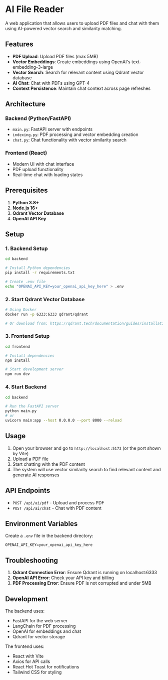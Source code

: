 # AI File Reader

A web application that allows users to upload PDF files and chat with them using AI-powered vector search and similarity matching.

## Features

- **PDF Upload**: Upload PDF files (max 5MB)
- **Vector Embeddings**: Create embeddings using OpenAI's text-embedding-3-large
- **Vector Search**: Search for relevant content using Qdrant vector database
- **AI Chat**: Chat with PDFs using GPT-4
- **Context Persistence**: Maintain chat context across page refreshes

## Architecture

### Backend (Python/FastAPI)
- `main.py`: FastAPI server with endpoints
- `indexing.py`: PDF processing and vector embedding creation
- `chat.py`: Chat functionality with vector similarity search

### Frontend (React)
- Modern UI with chat interface
- PDF upload functionality
- Real-time chat with loading states

## Prerequisites

1. **Python 3.8+**
2. **Node.js 16+**
3. **Qdrant Vector Database**
4. **OpenAI API Key**

## Setup

### 1. Backend Setup

```bash
cd backend

# Install Python dependencies
pip install -r requirements.txt

# Create .env file
echo "OPENAI_API_KEY=your_openai_api_key_here" > .env
```

### 2. Start Qdrant Vector Database

```bash
# Using Docker
docker run -p 6333:6333 qdrant/qdrant

# Or download from: https://qdrant.tech/documentation/guides/installation/
```

### 3. Frontend Setup

```bash
cd frontend

# Install dependencies
npm install

# Start development server
npm run dev
```

### 4. Start Backend

```bash
cd backend

# Run the FastAPI server
python main.py
# or
uvicorn main:app --host 0.0.0.0 --port 8000 --reload
```

## Usage

1. Open your browser and go to `http://localhost:5173` (or the port shown by Vite)
2. Upload a PDF file
3. Start chatting with the PDF content
4. The system will use vector similarity search to find relevant content and generate AI responses

## API Endpoints

- `POST /api/ai/pdf` - Upload and process PDF
- `POST /api/ai/chat` - Chat with PDF content

## Environment Variables

Create a `.env` file in the backend directory:

```env
OPENAI_API_KEY=your_openai_api_key_here
```

## Troubleshooting

1. **Qdrant Connection Error**: Ensure Qdrant is running on localhost:6333
2. **OpenAI API Error**: Check your API key and billing
3. **PDF Processing Error**: Ensure PDF is not corrupted and under 5MB

## Development

The backend uses:
- FastAPI for the web server
- LangChain for PDF processing
- OpenAI for embeddings and chat
- Qdrant for vector storage

The frontend uses:
- React with Vite
- Axios for API calls
- React Hot Toast for notifications
- Tailwind CSS for styling 